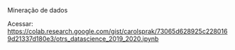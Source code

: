 Mineração de dados

Acessar: https://colab.research.google.com/gist/carolsprak/73065d628925c2280169d21337d180e3/otrs_datascience_2019_2020.ipynb

